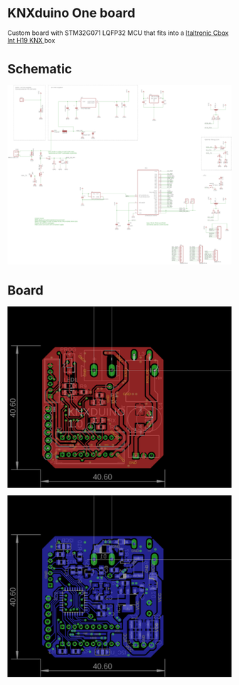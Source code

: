 # KNXduino One board

Custom board with STM32G071 LQFP32 MCU that fits into a [Italtronic Cbox Int H19 KNX
](https://eng.italtronic.com/products/cbox_int_en/cbox_int_h19_knx_en/) box

# Schematic

![schematic](gen/schematic.png)

# Board

![top](gen/top.png)

![bottom](gen/bottom.png)